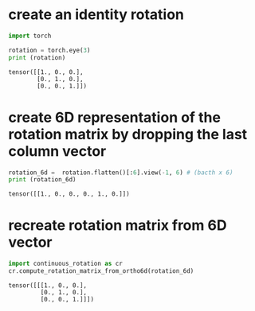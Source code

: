 # create an identity rotation


```python
import torch

rotation = torch.eye(3)
print (rotation)
```

    tensor([[1., 0., 0.],
            [0., 1., 0.],
            [0., 0., 1.]])


# create 6D representation of the rotation matrix by dropping the last column vector


```python
rotation_6d =  rotation.flatten()[:6].view(-1, 6) # (bacth x 6)
print (rotation_6d)
```

    tensor([[1., 0., 0., 0., 1., 0.]])


# recreate rotation matrix from 6D vector


```python
import continuous_rotation as cr
cr.compute_rotation_matrix_from_ortho6d(rotation_6d)
```




    tensor([[[1., 0., 0.],
             [0., 1., 0.],
             [0., 0., 1.]]])



